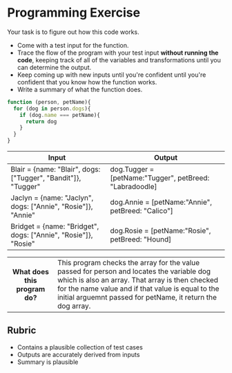 # Programming Exercise

Your task is to figure out how this code works.

* Come with a test input for the function.
* Trace the flow of the program with your test input **without running the code**, keeping track of all of the variables and transformations until you can determine the output.
* Keep coming up with new inputs until you're confident until you're confident that you know how the function works.
* Write a summary of what the function does.

```js
function (person, petName){
  for (dog in person.dogs){
    if (dog.name === petName){
      return dog
    }
  }
}
```

|        Input        |          Output          |
| ------------------- | ------------------------ |
|   Blair = {name: "Blair", dogs: ["Tugger", "Bandit"]}, "Tugger"  |   dog.Tugger = [petName:"Tugger", petBreed: "Labradoodle]     | 
|   Jaclyn = {name: "Jaclyn", dogs: ["Annie", "Rosie"]}, "Annie"    |   dog.Annie = [petName:"Annie", petBreed: "Calico"]           | 
|   Bridget = {name: "Bridget", dogs: ["Annie", "Rosie"]}, "Rosie"     |   dog.Rosie = [petName:"Rosie", petBreed: "Hound]           | 

<table>
  <tr>
    <th>What does this program do?</th>
    <td>
    This program checks the array for the value passed for person and locates the variable dog which is 
    also an array. That array is then checked for the name value and if that value is equal to the initial 
    arguemnt passed for petName, it return the dog array.
    </td>
  </tr>
</table>

## Rubric

* Contains a plausible collection of test cases
* Outputs are accurately derived from inputs
* Summary is plausible
